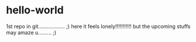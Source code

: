 # hello-world
1st repo in git.................. ;)
here it feels lonely!!!!!!!!!!!
but the upcoming stuffs may amaze u......... ;)
